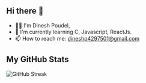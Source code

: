 ## Hi there 👋<br>
- 🙋🏾 I'm Dinesh Poudel, <br>
- 🌱 I'm currently learning C, Javascript, ReactJs. <br>
- 📫 How to reach me: dineshp4297501@gmail.com <br>

## My GitHub Stats

![GitHub Streak](https://github-readme-streak-stats.herokuapp.com/?user=yourusername&theme=radical)

<!--
**dinesh13p/dinesh13p** is a ✨ _special_ ✨ repository because its `README.md` (this file) appears on your GitHub profile.

Here are some ideas to get you started:

- 🔭 I’m currently working on ...
- 🌱 I’m currently learning ...
- 👯 I’m looking to collaborate on ...
- 🤔 I’m looking for help with ...
- 💬 Ask me about ...
- 📫 How to reach me: ...
- 😄 Pronouns: ...
- ⚡ Fun fact: ...
-->

